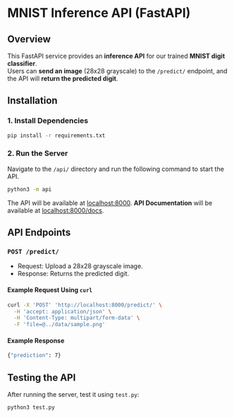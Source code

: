 # MNIST Inference API (FastAPI)

## Overview
This FastAPI service provides an **inference API** for our trained **MNIST digit classifier**.  
Users can **send an image** (28x28 grayscale) to the `/predict/` endpoint, and the API will **return the predicted digit**.

## Installation

### 1. Install Dependencies
```bash
pip install -r requirements.txt
```

### 2. Run the Server
Navigate to the `/api/` directory and run the following command to start the API.
```bash
python3 -m api
```

The API will be available at [localhost:8000](http://localhost:8000).
**API Documentation** will be available at [localhost:8000/docs](http://localhost:8000/docs).


## API Endpoints

### **`POST /predict/`**
- Request: Upload a 28x28 grayscale image.
- Response: Returns the predicted digit.


#### **Example Request Using `curl`**

```bash
curl -X 'POST' 'http://localhost:8000/predict/' \
  -H 'accept: application/json' \
  -H 'Content-Type: multipart/form-data' \
  -F 'file=@../data/sample.png'
```

#### **Example Response**
```bash
{"prediction": 7}
```

## Testing the API
After running the server, test it using `test.py`:

```bash
python3 test.py
```